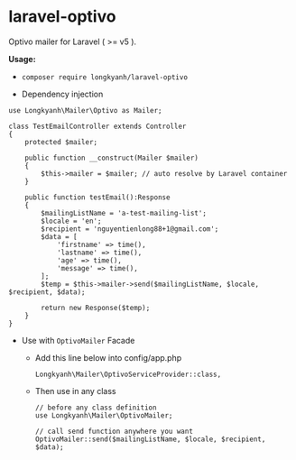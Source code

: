# laravel-optivo
Optivo mailer for Laravel ( >= v5 ).

**Usage:**

- `composer require longkyanh/laravel-optivo`

- Dependency injection

```
use Longkyanh\Mailer\Optivo as Mailer;

class TestEmailController extends Controller
{
    protected $mailer;

    public function __construct(Mailer $mailer)
    {
        $this->mailer = $mailer; // auto resolve by Laravel container
    }

    public function testEmail():Response
    {
        $mailingListName = 'a-test-mailing-list';
        $locale = 'en';
        $recipient = 'nguyentienlong88+1@gmail.com';
        $data = [
            'firstname' => time(),
            'lastname' => time(),
            'age' => time(),
            'message' => time(),            
        ];
        $temp = $this->mailer->send($mailingListName, $locale, $recipient, $data);

        return new Response($temp);
    }
}
```

- Use with `OptivoMailer` Facade

  - Add this line below into  config/app.php

    `Longkyanh\Mailer\OptivoServiceProvider::class,`

  - Then use in any class

    ```
    // before any class definition
    use Longkyanh\Mailer\OptivoMailer;

    // call send function anywhere you want
    OptivoMailer::send($mailingListName, $locale, $recipient, $data);
    ```
